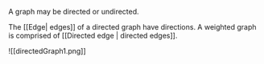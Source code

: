 A graph  may be directed or undirected.

The [[Edge| edges]] of a directed graph have directions.
A weighted graph is comprised of [[Directed edge | directed edges]].

![[directedGraph1.png]]